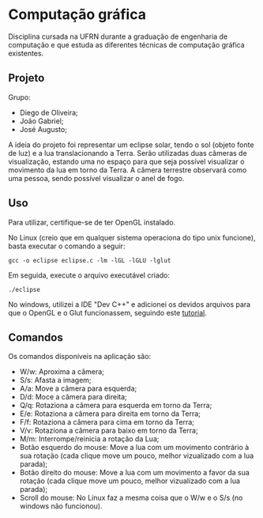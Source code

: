 # Computação gráfica
Disciplina cursada na UFRN durante a graduação de engenharia de computação e que estuda as diferentes técnicas de computação gráfica existentes.

## Projeto
Grupo:
- Diego de Oliveira;
- João Gabriel;
- José Augusto;
  
A ideia do projeto foi representar um eclipse solar, tendo o sol (objeto fonte de luz) e a lua translacionando a Terra. Serão utilizadas duas câmeras de visualização, estando uma no espaço para que seja possível visualizar o movimento da lua em torno da Terra. A câmera terrestre observará como uma pessoa, sendo possível visualizar o anel de fogo.

## Uso
Para utilizar, certifique-se de ter OpenGL instalado. 

No Linux (creio que em qualquer sistema operaciona do tipo unix funcione), basta executar o comando a seguir:
```
gcc -o eclipse eclipse.c -lm -lGL -lGLU -lglut
```

Em seguida, execute o arquivo executável criado:
```
./eclipse
```

No windows, utilizei a IDE "Dev C++" e adicionei os devidos arquivos para que o OpenGL e o Glut funcionassem, seguindo este [tutorial](https://www.youtube.com/watch?app=desktop&v=bbAdDusjGVA&ab_channel=Jogos%26Programa%C3%A7%C3%A3o).

## Comandos
Os comandos disponíveis na aplicação são:
- W/w: Aproxima a câmera;
- S/s: Afasta a imagem;
- A/a: Move a câmera para esquerda;
- D/d: Moce a câmera para direita;
- Q/q: Rotaziona a câmera para esquerda  em torno da Terra;
- E/e: Rotaziona a câmera para direita em torno da Terra;
- F/f: Rotaziona a câmera para cima em torno da Terra;
- V/v: Rotaziona a câmera para baixo em torno da Terra;
- M/m: Interrompe/reinicia a rotação da Lua;
- Botão esquerdo do mouse: Move a lua com um movimento contrário à sua rotação (cada clique move um pouco, melhor vizualizado com a lua parada);
- Botão direito do mouse: Move a lua com um movimento a favor da sua rotação (cada clique move um pouco, melhor vizualizado com a lua parada);
- Scroll do mouse: No Linux faz a mesma coisa que o W/w e o S/s (no windows não funcionou).
